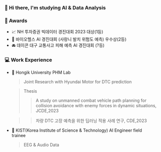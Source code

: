 ### 👋 Hi there, I'm studying AI & Data Analysis

### 🏅 Awards
- 📈 NH 투자증권 빅데이터 경진대회 2023 대상(1등)
- 🦷 바이오헬스 AI 경진대회 (사랑니 발치 위험도 예측) 우수상(2등)
- 🚘 데이콘 대구 교통사고 피해 예측 AI 경진대회 (?등)

### 💻 Work Experience
- 🏫 Hongik University PHM Lab
   > Joint Research with Hyundai Motor for DTC prediction

   > Thesis
   > > A study on unmanned combat vehicle path planning for collision avoidance with enemy forces in dynamic situations,  JCDE,2023

   > > 차량 DTC 고장 예측을 위한 딥러닝 적용 사례 연구, CDE,2023
- 🧠 KIST(Korea Institute of Science & Technology) AI Engineer field trainee
  > EEG & Audio Data

<!--
**newoong/newoong** is a ✨ _special_ ✨ repository because its `README.md` (this file) appears on your GitHub profile.

Here are some ideas to get you started:

- 🔭 I’m currently working on ...
- 🌱 I’m currently learning ...
- 👯 I’m looking to collaborate on ...
- 🤔 I’m looking for help with ...
- 💬 Ask me about ...
- 📫 How to reach me: ...
- 😄 Pronouns: ...
- ⚡ Fun fact: ...
-->

